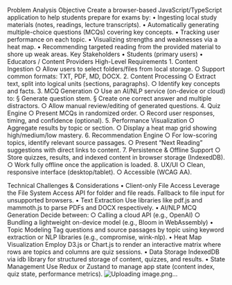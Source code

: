 Problem Analysis
Objective
Create a browser-based JavaScript/TypeScript application to help students prepare for exams by:
	• Ingesting local study materials (notes, readings, lecture transcripts).
	• Automatically generating multiple-choice questions (MCQs) covering key concepts.
	• Tracking user performance on each topic.
	• Visualizing strengths and weaknesses via a heat map.
	• Recommending targeted reading from the provided material to shore up weak areas.
Key Stakeholders
	• Students (primary users)
	• Educators / Content Providers
High-Level Requirements
	1. Content Ingestion
		○ Allow users to select folders/files from local storage.
		○ Support common formats: TXT, PDF, MD, DOCX.
	2. Content Processing
		○ Extract text, split into logical units (sections, paragraphs).
		○ Identify key concepts and facts.
	3. MCQ Generation
		○ Use an AI/NLP service (on-device or cloud) to: 
			§ Generate question stem.
			§ Create one correct answer and multiple distractors.
		○ Allow manual review/editing of generated questions.
	4. Quiz Engine
		○ Present MCQs in randomized order.
		○ Record user responses, timing, and confidence (optional).
	5. Performance Visualization
		○ Aggregate results by topic or section.
		○ Display a heat map grid showing high/medium/low mastery.
	6. Recommendation Engine
		○ For low-scoring topics, identify relevant source passages.
		○ Present “Next Reading” suggestions with direct links to content.
	7. Persistence & Offline Support
		○ Store quizzes, results, and indexed content in browser storage (IndexedDB).
		○ Work fully offline once the application is loaded.
	8. UX/UI
		○ Clean, responsive interface (desktop/tablet).
		○ Accessible (WCAG AA).

Technical Challenges & Considerations
	• Client-only File Access
Leverage the File System Access API for folder and file reads. Fallback to file input for unsupported browsers.
	• Text Extraction
Use libraries like pdf.js and mammoth.js to parse PDFs and DOCX respectively.
	• AI/NLP MCQ Generation
Decide between:
		○ Calling a cloud API (e.g., OpenAI)
		○ Bundling a lightweight on-device model (e.g., Bloom in WebAssembly)
	• Topic Modeling
Tag questions and source passages by topic using keyword extraction or NLP libraries (e.g., compromise, wink-nlp).
	• Heat Map Visualization
Employ D3.js or Chart.js to render an interactive matrix where rows are topics and columns are quiz sessions.
	• Data Storage
IndexedDB via idb library for structured storage of content, quizzes, and results.
	• State Management
Use Redux or Zustand to manage app state (content index, quiz state, performance metrics).
![Uploading image.png…]()
